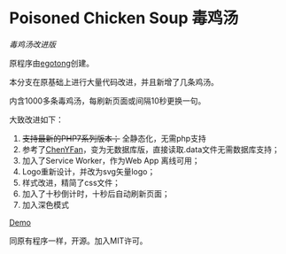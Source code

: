 # Poisoned Chicken Soup 毒鸡汤

*毒鸡汤改进版*

原程序由[egotong](https://github.com/egotong/nows)创建。

本分支在原基础上进行大量代码改进，并且新增了几条鸡汤。

内含1000多条毒鸡汤，每刷新页面或间隔10秒更换一句。

大致改进如下：

 1. ~~支持最新的PHP7系列版本；~~ 全静态化，无需php支持
 2. 参考了[ChenYFan](https://github.com/ChenYFan/Dujitang)，变为无数据库版，直接读取.data文件无需数据库支持；
 3. 加入了Service Worker，作为Web App 离线可用；
 4. Logo重新设计，并改为svg矢量logo；
 5. 样式改进，精简了css文件；
 6. 加入了十秒倒计时，十秒后自动刷新页面；
 7. 加入深色模式

[Demo](https://www.dukeyin.com/soup/)

同原有程序一样，开源。加入MIT许可。


